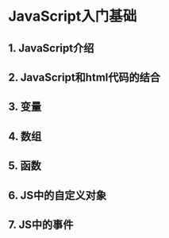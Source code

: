 # JavaScript入门基础



## 1. JavaScript介绍



## 2. JavaScript和html代码的结合



## 3. 变量



## 4. 数组



## 5. 函数



## 6. JS中的自定义对象





## 7. JS中的事件

